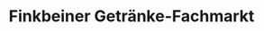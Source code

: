 ---
title: "Finkbeiner Getränke-Fachmarkt"
url: /guenzburg/finkbeiner-getraenke-fachmarkt/
shop: Getränke
---